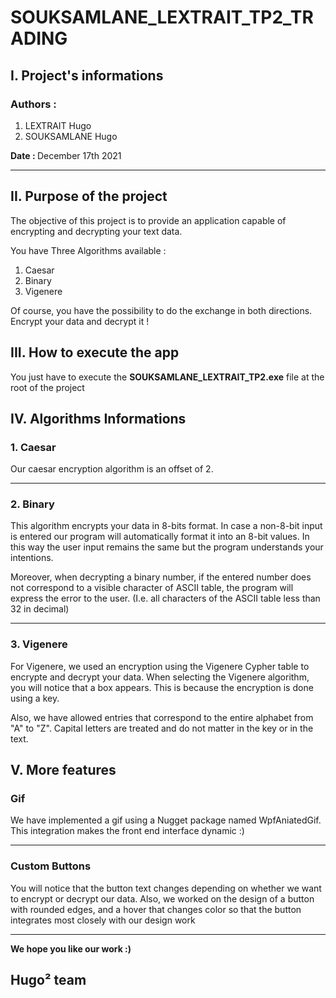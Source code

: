 # SOUKSAMLANE_LEXTRAIT_TP2_TRADING

## I. Project's informations

### Authors :

<ol>
<li>LEXTRAIT Hugo</li>
<li>SOUKSAMLANE Hugo</li>
</ol>

<b> Date : </b> December 17th 2021 
 
---

## II. Purpose of the project

The objective of this project is to provide an application capable of encrypting and decrypting your text data.

You have Three Algorithms available :
<ol>
<li>Caesar </li>
<li>Binary</li>
<li>Vigenere</li>
</ol>

Of course, you have the possibility to do the exchange in both directions. Encrypt your data and decrypt it !

## III. How to execute the app

You just have to execute the <b>SOUKSAMLANE_LEXTRAIT_TP2.exe</b> file at the root of the project

## IV. Algorithms Informations 

### 1. Caesar 
Our caesar encryption algorithm is an offset of 2.

---
### 2. Binary
This algorithm encrypts your data in 8-bits format. In case a non-8-bit input is entered our program will automatically format it into an 8-bit values. In this way the user input remains the same but the program understands your intentions.

Moreover, when decrypting a binary number, if the entered number does not correspond to a visible character of ASCII table, the program will express the error to the user. (I.e. all characters of the ASCII table less than 32 in decimal)

---
### 3. Vigenere

For Vigenere, we used an encryption using the Vigenere Cypher table to encrypte and decrypt your data. When selecting the Vigenere algorithm, you will notice that a box appears. This is because the encryption is done using a key. 

Also, we have allowed entries that correspond to the entire alphabet from "A" to "Z". Capital letters are treated and do not matter in the key or in the text.

## V. More features

### Gif
We have implemented a gif using a Nugget package named WpfAniatedGif. This integration makes the front end interface dynamic :)

---
### Custom Buttons
You will notice that the button text changes depending on whether we want to encrypt or decrypt our data.
Also, we worked on the design of a button with rounded edges, and a hover that changes color so that the button integrates most closely with our design work

---

<b>We hope you like our work :)</b>

## Hugo² team 
